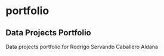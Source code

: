 # portfolio
## Data Projects Portfolio
Data projects portfolio for Rodrigo Servando Caballero Aldana 
